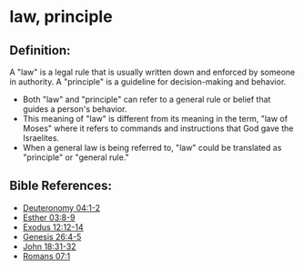 # law, principle #

## Definition: ##

A "law" is a legal rule that is usually written down and enforced by someone in authority. A "principle" is a guideline for decision-making and behavior.

* Both "law" and "principle" can refer to a general rule or belief that guides a person's behavior.
* This meaning of "law" is different from its meaning in the term, "law of Moses" where it refers to commands and instructions that God gave the Israelites.
* When a general law is being referred to, "law" could be translated as "principle" or "general rule."



## Bible References: ##

* [Deuteronomy 04:1-2](en/tn/deu/help/04/01)
* [Esther 03:8-9](en/tn/est/help/03/08)
* [Exodus 12:12-14](en/tn/exo/help/12/12)
* [Genesis 26:4-5](en/tn/gen/help/26/04)
* [John 18:31-32](en/tn/jhn/help/18/31)
* [Romans 07:1](en/tn/rom/help/07/01)